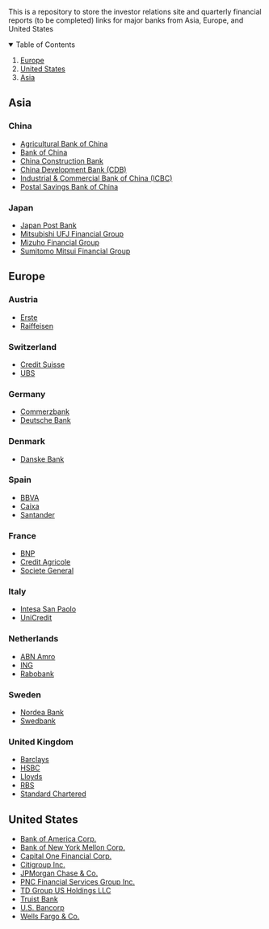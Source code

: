 This is a repository to store the investor relations site and quarterly financial reports (to be completed) links for major banks from Asia, Europe, and United States

<!-- TABLE OF CONTENTS -->
<details open="open">
  <summary>Table of Contents</summary>
  <ol>
    <li><a href="#europe">Europe</a></li>
    <li><a href="#united-states">United States</a></li>
    <li><a href="#asia">Asia</a></li>
  </ol>
</details>

## Asia
### China
* [Agricultural Bank of China](http://www.abchina.com/en/investor-relations/)
* [Bank of China](https://www.boc.cn/en/investor/)
* [China Construction Bank](http://www.ccb.com/en/newinvestor/index.html)
* [China Development Bank (CDB)](https://www.cdb-intl.com/eng/ir/financialreport.htm)
* [Industrial & Commercial Bank of China (ICBC)](http://www.icbc-ltd.com/ICBCLtd/Investor%20Relations/)
* [Postal Savings Bank of China](https://www.psbc.com/en/)
### Japan
* [Japan Post Bank](https://www.jp-bank.japanpost.jp/en/ir/en_ir_index.html)
* [Mitsubishi UFJ Financial Group](https://www.mufg.jp/english/ir/index.html)
* [Mizuho Financial Group](https://www.mizuhogroup.com/investors)
* [Sumitomo Mitsui Financial Group](https://www.smfg.co.jp/english/investor/)

## Europe
### Austria
* [Erste](https://www.erstegroup.com/en/investors)
* [Raiffeisen](https://www.rbinternational.com/en/investors.html)
### Switzerland
* [Credit Suisse](https://www.credit-suisse.com/about-us/en/investor-relations.html)
* [UBS](https://www.ubs.com/global/en/investor-relations.html)
### Germany
* [Commerzbank](https://www.commerzbank.com/en/hauptnavigation/aktionaere/ir/investor_relations.html)
* [Deutsche Bank](https://www.db.com/ir/index_en.htm)
### Denmark
* [Danske Bank](https://danskebank.com/investor-relations)
### Spain
* [BBVA](https://shareholdersandinvestors.bbva.com)
* [Caixa](https://www.caixabank.com/en/shareholders-investors.html)
* [Santander](https://www.santander.com/en/shareholders-and-investors)
### France
* [BNP](https://.com)
* [Credit Agricole](https://.com)
* [Societe General](https://.com)
### Italy
* [Intesa San Paolo](https://.com)
* [UniCredit](https://.com)
### Netherlands
* [ABN Amro](https://.com)
* [ING](https://.com)
* [Rabobank](https://.com)
### Sweden
* [Nordea Bank](https://.com)
* [Swedbank](https://.com)
### United Kingdom
* [Barclays](https://.com)
* [HSBC](https://.com)
* [Lloyds](https://.com)
* [RBS](https://.com)
* [Standard Chartered](https://.com)

## United States
* [Bank of America Corp.](https://.com)
* [Bank of New York Mellon Corp.](https://.com)
* [Capital One Financial Corp.](https://.com)
* [Citigroup Inc.](https://.com)
* [JPMorgan Chase & Co.](https://.com)
* [PNC Financial Services Group Inc.](https://.com)
* [TD Group US Holdings LLC](https://.com)
* [Truist Bank](https://.com)
* [U.S. Bancorp](https://.com)
* [Wells Fargo & Co.](https://.com)
